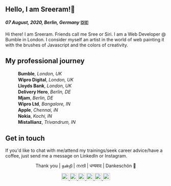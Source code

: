 ## Hello, I am Sreeram!👋 

#### *07 August, 2020, Berlin, Germany* 🇩🇪

Hi there! I am Sreeram. Friends call me Sree or Siri. I am a Web Developer @ Bumble in London. I consider myself an artist in the world of web painting it with the brushes of Javascript and the colors of creativity.

<!-- I am also the author of <img height=16 width=16 src='https://sreeram.io/img/favicon.ico' /> **Web of Thoughts** <br /> -->


## My professional journey

&nbsp;&nbsp;&nbsp;&nbsp;<img height=16 width=16 src='https://bumble.com/favicon.ico' />&nbsp;&nbsp;**Bumble**, *London, UK* <br />
&nbsp;&nbsp;&nbsp;&nbsp;<img height=16 width=16 src='https://s17776.pcdn.co/wp-content/uploads/2016/08/Fav_icon_144x144.png' />&nbsp;&nbsp;**Wipro Digital**, *London, UK*<br />
&nbsp;&nbsp;&nbsp;&nbsp;<img height=16 width=16 src='https://www.lloydsbank.com/etc/designs/lloyds/favicon.ico' />&nbsp;&nbsp;**Lloyds Bank**, *London, UK*<br />
&nbsp;&nbsp;&nbsp;&nbsp;<img height=16 width=16 src='https://deliveryhero.com/favicon.ico' />&nbsp;&nbsp;**Delivery Hero**, *Berlin, DE*<br />
&nbsp;&nbsp;&nbsp;&nbsp;<img height=16 width=16 src='https://assets.foodora.com/3816320/img/favicon/mjam/favicon-32x32.png?3816320' />&nbsp;&nbsp;**Mjam**, *Berlin, DE* <br />
&nbsp;&nbsp;&nbsp;&nbsp;<img height=16 width=16 src='https://www.wipro.com/content/dam/nexus/images/header/wipro-logo.png' />&nbsp;&nbsp;**Wipro Ltd**, *Bangalore, IN* <br />
&nbsp;&nbsp;&nbsp;&nbsp;<img height=16 width=16 src='https://apple.com/favicon.ico' />&nbsp;&nbsp;**Apple**, *Chennai, iN*<br />
&nbsp;&nbsp;&nbsp;&nbsp;<img height=16 width=16 src='https://nokia.com/favicon.ico' />&nbsp;&nbsp;**Nokia**, *Kochi, IN*<br />
&nbsp;&nbsp;&nbsp;&nbsp;<img height=16 width=16 src='https://scontent.ftxl2-1.fna.fbcdn.net/v/t1.18169-9/403628_498585193493707_463819903_n.jpg?_nc_cat=110&ccb=1-3&_nc_sid=09cbfe&_nc_ohc=5FUp0iVBKUIAX9qU7X6&_nc_ht=scontent.ftxl2-1.fna&oh=dcde37e3746ee7e5286134dd1551cce3&oe=60E35193' />&nbsp;&nbsp;**Mistallianz**, *Trivandrum, IN*<br />


## Get in touch
If you'd like to chat with me/attend my trainings/seek career advice/have a coffee, just send me a message on LinkedIn or Instagram.

<p align='center'>Thank you | நன்றி | നന്ദി | धन्यवाद | Dankeschön 🙏</p>

<p align='center'> 
  <a href="https://www.linkedin.com/in/sreeramofficial/">
    <img alt="Sreeram Padmanabhan" width="22px" src="https://cdn.jsdelivr.net/npm/simple-icons@v3/icons/linkedin.svg" />
  </a>

  <a href="https://instagram.com/sreeram.io">
    <img alt="Sreeram Instagram" width="22px" src="https://cdn.jsdelivr.net/npm/simple-icons@v3/icons/instagram.svg" />
  </a>

  <a href="https://leetcode.com/sreeramofficial">
    <img alt="Sreeram Instagram" width="22px" src="https://cdn.jsdelivr.net/npm/simple-icons@v3/icons/leetcode.svg" />
  </a>

  <a href="https://stackoverflow.com/users/5228328">
    <img alt="Sreeram Instagram" width="22px" src="https://cdn.jsdelivr.net/npm/simple-icons@v3/icons/stackoverflow.svg" />
  </a>

  <a href="https://twitter.com/sreeramofficial">
    <img alt="Sreeram Instagram" width="22px" src="https://cdn.jsdelivr.net/npm/simple-icons@v3/icons/twitter.svg" />
  </a>

  <a href="https://www.quora.com/profile/Sreeram-Padmanabhan-1">
    <img alt="Sreeram Instagram" width="22px" src="https://cdn.jsdelivr.net/npm/simple-icons@v3/icons/quora.svg" />
  </a>
</p>
